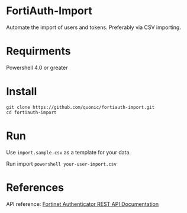 # FortiAuth-Import

Automate the import of users and tokens. Preferably via CSV importing.

# Requirments

Powershell 4.0 or greater

# Install

```
git clone https://github.com/quonic/fortiauth-import.git
cd fortiauth-import
```

# Run

Use `import.sample.csv` as a template for your data.

Run import `powershell your-user-import.csv`

# References

API reference: [Fortinet Authenticator REST API Documentation](http://docs.fortinet.com/uploaded/files/2596/FortiAuthenticator%204.0%20REST%20API%20Solution%20Guide.pdf)